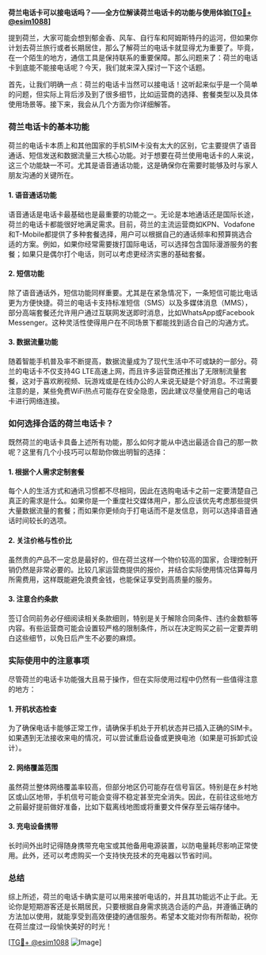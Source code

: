 **荷兰电话卡可以接电话吗？——全方位解读荷兰电话卡的功能与使用体验[[TG💪+ @esim1088](https://t.me/s/esim1088)]**

提到荷兰，大家可能会想到郁金香、风车、自行车和阿姆斯特丹的运河，但如果你计划去荷兰旅行或者长期居住，那么了解荷兰的电话卡就显得尤为重要了。毕竟，在一个陌生的地方，通信工具是保持联系的重要保障。那么问题来了：荷兰的电话卡到底能不能接电话呢？今天，我们就来深入探讨一下这个话题。

首先，让我们明确一点：荷兰的电话卡当然可以接电话！这听起来似乎是一个简单的问题，但实际上背后涉及到了很多细节，比如运营商的选择、套餐类型以及具体使用场景等。接下来，我会从几个方面为你详细解答。

### 荷兰电话卡的基本功能

荷兰的电话卡本质上和其他国家的手机SIM卡没有太大的区别，它主要提供了语音通话、短信发送和数据流量三大核心功能。对于想要在荷兰使用电话卡的人来说，这三个功能缺一不可。尤其是语音通话功能，这是确保你在需要时能够及时与家人朋友沟通的关键所在。

#### 1. 语音通话功能
语音通话是电话卡最基础也是最重要的功能之一。无论是本地通话还是国际长途，荷兰的电话卡都能很好地满足需求。目前，荷兰的主流运营商如KPN、Vodafone和T-Mobile都提供了多种套餐选择，用户可以根据自己的通话频率和预算挑选合适的方案。例如，如果你经常需要拨打国际电话，可以选择包含国际漫游服务的套餐；如果只是偶尔打个电话，则可以考虑更经济实惠的基础套餐。

#### 2. 短信功能
除了语音通话外，短信功能同样重要。尤其是在紧急情况下，一条短信可能比电话更为方便快捷。荷兰的电话卡支持标准短信（SMS）以及多媒体消息（MMS），部分高端套餐还允许用户通过互联网发送即时消息，比如WhatsApp或Facebook Messenger。这种灵活性使得用户在不同场景下都能找到适合自己的沟通方式。

#### 3. 数据流量功能
随着智能手机普及率不断提高，数据流量成为了现代生活中不可或缺的一部分。荷兰的电话卡不仅支持4G LTE高速上网，而且许多运营商还推出了无限制流量套餐，这对于喜欢刷视频、玩游戏或是在线办公的人来说无疑是个好消息。不过需要注意的是，某些免费WiFi热点可能存在安全隐患，因此建议尽量使用自己的电话卡进行网络连接。

### 如何选择合适的荷兰电话卡？

既然荷兰的电话卡具备上述所有功能，那么如何才能从中选出最适合自己的那一款呢？这里有几个小技巧可以帮助你做出明智的选择：

#### 1. 根据个人需求定制套餐
每个人的生活方式和通讯习惯都不尽相同，因此在选购电话卡之前一定要清楚自己真正的需求是什么。如果你是一个重度社交媒体用户，那么应该优先考虑那些提供大量数据流量的套餐；而如果你更倾向于打电话而不是发信息，则可以选择语音通话时间较长的选项。

#### 2. 关注价格与性价比
虽然贵的产品不一定总是最好的，但在荷兰这样一个物价较高的国家，合理控制开销仍然是非常必要的。比较几家运营商提供的报价，并结合实际使用情况估算每月所需费用，这样既能避免浪费金钱，也能保证享受到高质量的服务。

#### 3. 注意合约条款
签订合同前务必仔细阅读相关条款细则，特别是关于解除合同条件、违约金数额等内容。有些运营商可能会设置较严格的限制条件，所以在决定购买之前一定要弄明白这些细节，以免日后产生不必要的麻烦。

### 实际使用中的注意事项

尽管荷兰的电话卡功能强大且易于操作，但在实际使用过程中仍然有一些值得注意的地方：

#### 1. 开机状态检查
为了确保电话卡能够正常工作，请确保手机处于开机状态并已插入正确的SIM卡。如果遇到无法接收来电的情况，可以尝试重启设备或更换电池（如果是可拆卸式设计）。

#### 2. 网络覆盖范围
虽然荷兰整体网络覆盖率较高，但部分地区仍可能存在信号盲区。特别是在乡村地区或山区地带，手机信号可能会变得不稳定甚至完全消失。因此，在前往这些地方之前最好提前做好准备，比如下载离线地图或将重要文件保存至云端存储中。

#### 3. 充电设备携带
长时间外出时记得随身携带充电宝或其他备用电源装置，以防电量耗尽影响正常使用。此外，还可以考虑购买一个支持快充技术的充电器以节省时间。

### 总结

综上所述，荷兰的电话卡确实是可以用来接听电话的，并且其功能远不止于此。无论你是短期游客还是长期居民，只要根据自身需求挑选合适的产品，并遵循正确的方法加以使用，就能享受到高效便捷的通信服务。希望本文能对你有所帮助，祝你在荷兰度过一段愉快美好的时光！

[[TG💪+ @esim1088](https://t.me/s/esim1088) ![Image](https://i.postimg.cc/4NQfJmqS/Snipaste-2025-05-13-00-14-12.png)]